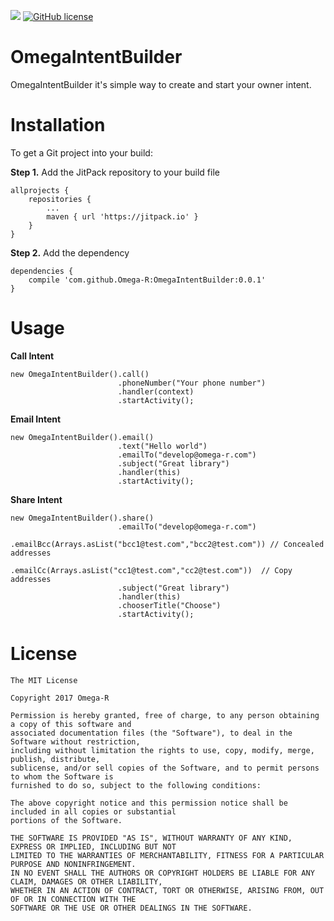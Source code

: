 [![](https://jitpack.io/v/Omega-R/OmegaIntentBuilder.svg)](https://jitpack.io/#Omega-R/OmegaIntentBuilder)
[![GitHub license](https://img.shields.io/github/license/mashape/apistatus.svg)](https://opensource.org/licenses/MIT)

# OmegaIntentBuilder
OmegaIntentBuilder it's simple way to create and start your owner intent. 

# Installation
To get a Git project into your build:

**Step 1.** Add the JitPack repository to your build file
```
allprojects {
    repositories {
        ...
        maven { url 'https://jitpack.io' }
    }
}
```
**Step 2.** Add the dependency
```
dependencies {
    compile 'com.github.Omega-R:OmegaIntentBuilder:0.0.1'
}
```
# Usage

**Call Intent**
```
new OmegaIntentBuilder().call()
                        .phoneNumber("Your phone number")
                        .handler(context)
                        .startActivity();
```

**Email Intent**
```
new OmegaIntentBuilder().email()
                        .text("Hello world")
                        .emailTo("develop@omega-r.com")
                        .subject("Great library")
                        .handler(this)
                        .startActivity();
```

**Share Intent**
```
new OmegaIntentBuilder().share()
                        .emailTo("develop@omega-r.com")
                        .emailBcc(Arrays.asList("bcc1@test.com","bcc2@test.com")) // Concealed addresses
                        .emailCc(Arrays.asList("cc1@test.com","cc2@test.com"))  // Copy addresses
                        .subject("Great library")
                        .handler(this)
                        .chooserTitle("Choose")
                        .startActivity();
 ```
                    

# License
```
The MIT License

Copyright 2017 Omega-R

Permission is hereby granted, free of charge, to any person obtaining a copy of this software and 
associated documentation files (the "Software"), to deal in the Software without restriction, 
including without limitation the rights to use, copy, modify, merge, publish, distribute, 
sublicense, and/or sell copies of the Software, and to permit persons to whom the Software is 
furnished to do so, subject to the following conditions:

The above copyright notice and this permission notice shall be included in all copies or substantial
portions of the Software.

THE SOFTWARE IS PROVIDED "AS IS", WITHOUT WARRANTY OF ANY KIND, EXPRESS OR IMPLIED, INCLUDING BUT NOT 
LIMITED TO THE WARRANTIES OF MERCHANTABILITY, FITNESS FOR A PARTICULAR PURPOSE AND NONINFRINGEMENT. 
IN NO EVENT SHALL THE AUTHORS OR COPYRIGHT HOLDERS BE LIABLE FOR ANY CLAIM, DAMAGES OR OTHER LIABILITY, 
WHETHER IN AN ACTION OF CONTRACT, TORT OR OTHERWISE, ARISING FROM, OUT OF OR IN CONNECTION WITH THE 
SOFTWARE OR THE USE OR OTHER DEALINGS IN THE SOFTWARE.
```
